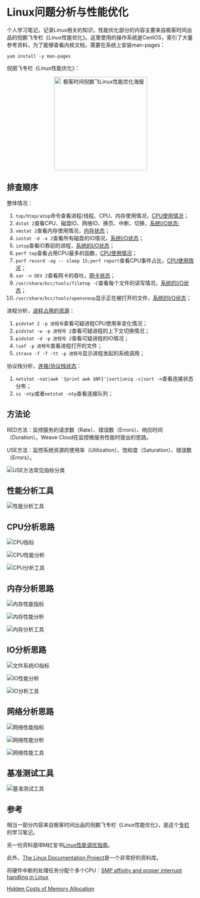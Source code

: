 <!-- toc -->
# Linux问题分析与性能优化


个人学习笔记，记录Linux相关的知识，性能优化部分的内容主要来自极客时间出品的倪鹏飞专栏《Linux性能优化》。这里使用的操作系统是CentOS，索引了大量参考资料，为了能够查看内核文档，需要在系统上安装man-pages：

	yum install -y man-pages

倪朋飞专栏《Linux性能优化》：

<span style="display:block;text-align:center"><img src="/img/linux/01-geek-linux-ercode.jpeg" width="250px" alt="极客时间倪鹏飞Linux性能优化海报"/></span>

## 排查顺序

整体情况：

1. `top/htop/atop`命令查看进程/线程、CPU、内存使用情况，[CPU使用情况](../chapter1/cpu-usage-analysis.md)；
2. `dstat 2`查看CPU、磁盘IO、网络IO、换页、中断、切换，[系统I/O状态](../chapter3/process_sys_io.md);
3. `vmstat 2`查看内存使用情况，[内存状态](../chapter1/memory-stat.md)；
4. `iostat -d -x 2`查看所有磁盘的IO情况，[系统I/O状态](../chapter3/process_sys_io.md)；
5. `iotop`查看IO靠前的进程，[系统的I/O状态](../chapter3/process_sys_io.md)；
6. `perf top`查看占用CPU最多的函数，[CPU使用情况](../chapter1/cpu-usage-analysis.md)；
7. `perf record -ag -- sleep 15;perf report`查看CPU事件占比，[CPU使用情况](../chapter1/cpu-usage-analysis.md)；
8. `sar -n DEV 2`查看网卡的吞吐，[网卡状态](../chapter1/network-nic-stat.md)；
9. `/usr/share/bcc/tools/filetop -C`查看每个文件的读写情况，[系统的I/O状态](../chapter3/process_sys_io.md)；
10. `/usr/share/bcc/tools/opensnoop`显示正在被打开的文件，[系统的I/O状态](../chapter3/process_sys_io.md)；

进程分析，[进程占用的资源](../chapter1/process-resouce.md)：

1. `pidstat 2 -p 进程号`查看可疑进程CPU使用率变化情况；
2. `pidstat -w -p 进程号 2`查看可疑进程的上下文切换情况；
3. `pidstat -d -p 进程号 2`查看可疑进程的IO情况；
4. `lsof -p 进程号`查看进程打开的文件；
5. `strace -f -T -tt -p 进程号`显示进程发起的系统调用； 

协议栈分析，[连接/协议栈状态](../chapter1/network-stat.md)：

1. `netstat -nat|awk '{print awk $NF}'|sort|uniq -c|sort -n`查看连接状态分布；
2. `ss -ntp`或者`netstat -ntp`查看连接队列；


## 方法论

RED方法：监控服务的请求数（Rate）、错误数（Errors）、响应时间（Duration）。Weave Cloud在监控微服务性能时提出的思路。

USE方法：监控系统资源的使用率（Utilization）、饱和度（Saturation）、错误数（Errors）。

![USE方法常见指标分类](/img/linux/use-metrics.png)

## 性能分析工具

![性能分析工具](/img/linux/analyst-tool.png)

## CPU分析思路

![CPU指标](/img/linux/cpu-metrics.png)

![CPU性能分析](/img/linux/cpu-analyst.png)

![CPU分析工具](/img/linux/cpu-tools.png)

## 内存分析思路

![内存性能指标](/img/linux/memory-metrics.png)

![内存性能分析](/img/linux/cpu-analyst.png)

![内存分析工具](/img/linux/memory-tools.png)

## IO分析思路

![文件系统IO指标](/img/linux/file-io-metrics.png)

![IO性能分析](/img/linux/io-analyst.png)

![IO分析工具](/img/linux/file-io-tools.png)


## 网络分析思路

![网络性能指标](/img/linux/net-metrics.png)

![网络性能分析](/img/linux/net-analyst.png)

![网络性能工具](/img/linux/net-tools.png)

## 基准测试工具

![基准测试工具](/img/linux/benchmark-tool.png)

## 参考

相当一部分内容来自极客时间出品的倪鹏飞专栏《Linux性能优化》，是这个[专栏](/)的学习笔记。

另一份资料是IBM红宝书[Linux性能调优指南](https://lihz1990.gitbooks.io/transoflptg/content/)。

此外，[The Linux Documentation Project](http://tldp.org/)是一个非常好的资料库。

将硬件中断的处理任务分配个多个CPU：[SMP affinity and proper interrupt handling in Linux](http://www.alexonlinux.com/smp-affinity-and-proper-interrupt-handling-in-linux)

[Hidden Costs of Memory Allocation](https://randomascii.wordpress.com/2014/12/10/hidden-costs-of-memory-allocation/)
